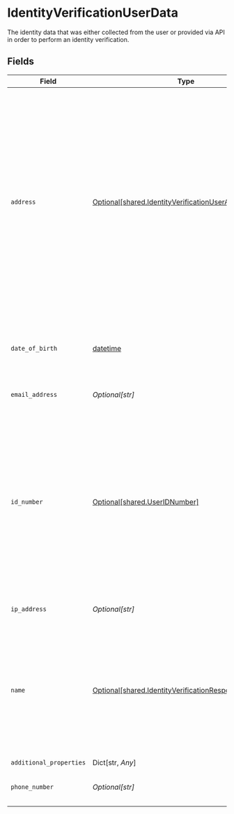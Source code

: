 # IdentityVerificationUserData

The identity data that was either collected from the user or provided via API in order to perform an identity verification.


## Fields

| Field                                                                                                                                                                                                                                        | Type                                                                                                                                                                                                                                         | Required                                                                                                                                                                                                                                     | Description                                                                                                                                                                                                                                  | Example                                                                                                                                                                                                                                      |
| -------------------------------------------------------------------------------------------------------------------------------------------------------------------------------------------------------------------------------------------- | -------------------------------------------------------------------------------------------------------------------------------------------------------------------------------------------------------------------------------------------- | -------------------------------------------------------------------------------------------------------------------------------------------------------------------------------------------------------------------------------------------- | -------------------------------------------------------------------------------------------------------------------------------------------------------------------------------------------------------------------------------------------- | -------------------------------------------------------------------------------------------------------------------------------------------------------------------------------------------------------------------------------------------- |
| `address`                                                                                                                                                                                                                                    | [Optional[shared.IdentityVerificationUserAddress]](../../models/shared/identityverificationuseraddress.md)                                                                                                                                   | :heavy_check_mark:                                                                                                                                                                                                                           | Even if an address has been collected, some fields may be null depending on the region's addressing system. For example:<br/><br/>Addresses from the United Kingdom will not include a region<br/><br/>Addresses from Hong Kong will not include postal code |                                                                                                                                                                                                                                              |
| `date_of_birth`                                                                                                                                                                                                                              | [datetime](https://docs.python.org/3/library/datetime.html#datetime-objects)                                                                                                                                                                 | :heavy_check_mark:                                                                                                                                                                                                                           | A date in the format YYYY-MM-DD (RFC 3339 Section 5.6).                                                                                                                                                                                      | 1990-05-29                                                                                                                                                                                                                                   |
| `email_address`                                                                                                                                                                                                                              | *Optional[str]*                                                                                                                                                                                                                              | :heavy_check_mark:                                                                                                                                                                                                                           | A valid email address.                                                                                                                                                                                                                       | user@example.com                                                                                                                                                                                                                             |
| `id_number`                                                                                                                                                                                                                                  | [Optional[shared.UserIDNumber]](../../models/shared/useridnumber.md)                                                                                                                                                                         | :heavy_check_mark:                                                                                                                                                                                                                           | ID number submitted by the user, currently used only for the Identity Verification product. If the user has not submitted this data yet, this field will be `null`. Otherwise, both fields are guaranteed to be filled.                      |                                                                                                                                                                                                                                              |
| `ip_address`                                                                                                                                                                                                                                 | *Optional[str]*                                                                                                                                                                                                                              | :heavy_check_mark:                                                                                                                                                                                                                           | An IPv4 or IPV6 address.                                                                                                                                                                                                                     | 192.0.2.42                                                                                                                                                                                                                                   |
| `name`                                                                                                                                                                                                                                       | [Optional[shared.IdentityVerificationResponseUserName]](../../models/shared/identityverificationresponseusername.md)                                                                                                                         | :heavy_check_mark:                                                                                                                                                                                                                           | The full name provided by the user. If the user has not submitted their name, this field will be null. Otherwise, both fields are guaranteed to be filled.                                                                                   |                                                                                                                                                                                                                                              |
| `additional_properties`                                                                                                                                                                                                                      | Dict[str, *Any*]                                                                                                                                                                                                                             | :heavy_minus_sign:                                                                                                                                                                                                                           | N/A                                                                                                                                                                                                                                          |                                                                                                                                                                                                                                              |
| `phone_number`                                                                                                                                                                                                                               | *Optional[str]*                                                                                                                                                                                                                              | :heavy_minus_sign:                                                                                                                                                                                                                           | A phone number in E.164 format.                                                                                                                                                                                                              | +19876543212                                                                                                                                                                                                                                 |